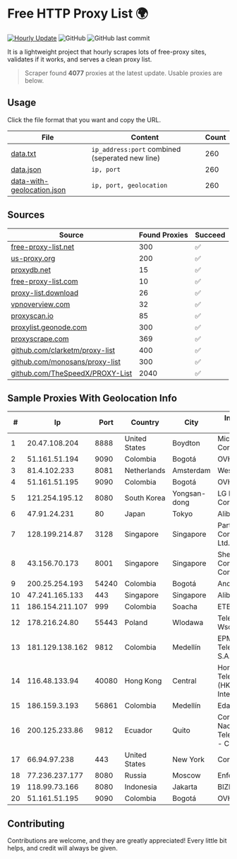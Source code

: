 
# Free HTTP Proxy List 🌍

[![Hourly Update](https://github.com/mertguvencli/http-proxy-list/actions/workflows/main.yml/badge.svg?branch=main)](https://github.com/mertguvencli/http-proxy-list/actions/workflows/main.yml)
![GitHub](https://img.shields.io/github/license/mertguvencli/http-proxy-list)
![GitHub last commit](https://img.shields.io/github/last-commit/mertguvencli/http-proxy-list)

It is a lightweight project that hourly scrapes lots of free-proxy sites, validates if it works, and serves a clean proxy list.


> Scraper found **4077** proxies at the latest update. Usable proxies are below.

## Usage

Click the file format that you want and copy the URL.


|File|Content|Count|
|----|-------|-----|
|[data.txt](https://raw.githubusercontent.com/mertguvencli/http-proxy-list/main/proxy-list/data.txt)|`ip_address:port` combined (seperated new line)|260|
|[data.json](https://raw.githubusercontent.com/mertguvencli/http-proxy-list/main/proxy-list/data.json)|`ip, port`|260|
|[data-with-geolocation.json](https://raw.githubusercontent.com/mertguvencli/http-proxy-list/main/proxy-list/data-with-geolocation.json)|`ip, port, geolocation`|260|

## Sources

|Source|Found Proxies|Succeed|
|------|-------------|-------|
|[free-proxy-list.net](https://free-proxy-list.net)|300|✅|
|[us-proxy.org](https://www.us-proxy.org)|200|✅|
|[proxydb.net](http://proxydb.net)|15|✅|
|[free-proxy-list.com](https://free-proxy-list.com/?page=&port=&type%5B%5D=http&type%5B%5D=https&up_time=0&search=Search)|10|✅|
|[proxy-list.download](https://www.proxy-list.download/HTTP)|26|✅|
|[vpnoverview.com](https://vpnoverview.com/privacy/anonymous-browsing/free-proxy-servers)|32|✅|
|[proxyscan.io](https://www.proxyscan.io)|85|✅|
|[proxylist.geonode.com](https://proxylist.geonode.com/api/proxy-list?limit=300&page=1&sort_by=lastChecked&sort_type=desc&protocols=http,https)|300|✅|
|[proxyscrape.com](https://api.proxyscrape.com/v2/?request=displayproxies&protocol=http&timeout=10000&country=all&ssl=all&anonymity=all)|369|✅|
|[github.com/clarketm/proxy-list](https://raw.githubusercontent.com/clarketm/proxy-list/master/proxy-list-raw.txt)|400|✅|
|[github.com/monosans/proxy-list](https://raw.githubusercontent.com/monosans/proxy-list/main/proxies/http.txt)|300|✅|
|[github.com/TheSpeedX/PROXY-List](https://raw.githubusercontent.com/TheSpeedX/PROXY-List/master/http.txt)|2040|✅|


## Sample Proxies With Geolocation Info

|#|Ip|Port|Country|City|Internet Service Provider|
|-|--|----|-------|----|-------------------------|
|1|20.47.108.204|8888|United States|Boydton|Microsoft Corporation|
|2|51.161.51.194|9090|Colombia|Bogotá|OVH Hosting|
|3|81.4.102.233|8081|Netherlands|Amsterdam|WeservIT|
|4|51.161.51.195|9090|Colombia|Bogotá|OVH Hosting|
|5|121.254.195.12|8080|South Korea|Yongsan-dong|LG DACOM Corporation|
|6|47.91.24.231|80|Japan|Tokyo|Alibaba.com LLC|
|7|128.199.214.87|3128|Singapore|Singapore|Partner Communications Ltd.|
|8|43.156.70.173|8001|Singapore|Singapore|Shenzhen Tencent Computer Systems Company Limited|
|9|200.25.254.193|54240|Colombia|Bogotá|Andinet ON Line|
|10|47.241.165.133|443|Singapore|Singapore|Alibaba.com LLC|
|11|186.154.211.107|999|Colombia|Soacha|ETB - Colombia|
|12|178.216.24.80|55443|Poland|Wlodawa|Telekomunikacja Wschod sp. z o.o.|
|13|181.129.138.162|9812|Colombia|Medellín|EPM Telecomunicaciones S.A. E.S.P.|
|14|116.48.133.94|40080|Hong Kong|Central|Hong Kong Telecommunications (HKT) Limited Mass Internet|
|15|186.159.3.193|56861|Colombia|Medellín|Edatel S.a. E.S.P|
|16|200.125.233.86|9812|Ecuador|Quito|Corporacion Nacional De Telecomunicaciones - CNT EP|
|17|66.94.97.238|443|United States|New York|Contabo Inc.|
|18|77.236.237.177|8080|Russia|Moscow|Enforta-MSK|
|19|118.99.73.166|8080|Indonesia|Jakarta|BIZNET|
|20|51.161.51.195|9090|Colombia|Bogotá|OVH Hosting|



## Contributing

Contributions are welcome, and they are greatly appreciated! Every
little bit helps, and credit will always be given.

